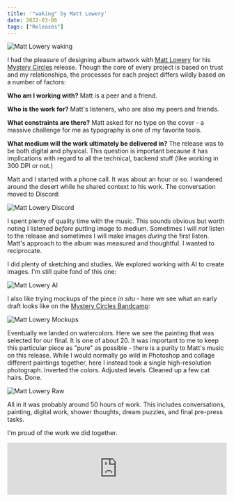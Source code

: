 ```yaml
---
title: '"waking" by Matt Lowery'
date: 2022-03-06
tags: ["Releases"]
---
```


![Matt Lowery waking](/images/matt-lowery-waking.jpg)

I had the pleasure of designing album artwork with [Matt Lowery](https://mattlowery.bandcamp.com/album/waking) for his [Mystery Circles](https://mysterycircles.com/) release. Though the core of every project is based on trust and my relationships, the processes for each project differs wildly based on a number of factors:<!--x-->

**Who am I working with?** Matt is a peer and a friend.

**Who is the work for?** Matt's listeners, who are also my peers and friends.

**What constraints are there?** Matt asked for no type on the cover - a massive challenge for me as typography is one of my favorite tools.

**What medium will the work ultimately be delivered in?** The release was to be both digital and physical. This question is important because it has implications with regard to all the technical, backend stuff (like working in 300 DPI or not.)

Matt and I started with a phone call. It was about an hour or so. I wandered around the desert while he shared context to his work. The conversation moved to Discord:

![Matt Lowery Discord](/images/matt-lowery-discord.png)

I spent plenty of quality time with the music. This sounds obvious but worth noting I listened _before_ putting image to medium. Sometimes I will _not_ listen to the release and sometimes I will make images _during_ the first listen. Matt's approach to the album was measured and thoughtful. I wanted to reciprocate.

I did plenty of sketching and studies. We explored working with AI to create images. I'm still quite fond of this one:

![Matt Lowery AI](/images/matt-lowery-ai.jpg)

I also like trying mockups of the piece _in situ_ - here we see what an early draft looks like on the [Mystery Circles Bandcamp](https://mysterycircles.bandcamp.com/):

![Matt Lowery Mockups](/images/matt-lowery-mockups.jpg)

Eventually we landed on watercolors. Here we see the painting that was selected for our final. It is one of about 20. It was important to me to keep this particular piece as "pure" as possible - there is a purity to Matt's music on this release. While I would normally go wild in Photoshop and collage different paintings together, here I instead took a single high-resolution photograph. Inverted the colors. Adjusted levels. Cleaned up a few cat hairs. Done.

![Matt Lowery Raw](/images/matt-lowery-raw.jpg)

All in it was probably around 50 hours of work. This includes conversations, painting, digital work, shower thoughts, dream puzzles, and final pre-press tasks.

I'm proud of the work we did together.

<iframe style="border: 0; width: 100%; height: 120px;" src="https://bandcamp.com/EmbeddedPlayer/album=42238277/size=large/bgcol=333333/linkcol=0f91ff/tracklist=false/artwork=small/transparent=true/" seamless><a href="https://mattlowery.bandcamp.com/album/waking">Waking by Matt Lowery</a></iframe>
